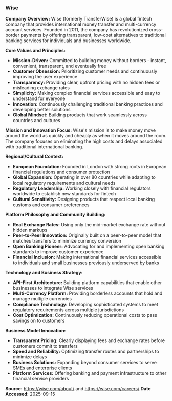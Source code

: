 ### Wise

**Company Overview:**
Wise (formerly TransferWise) is a global fintech company that provides international money transfer and multi-currency account services. Founded in 2011, the company has revolutionized cross-border payments by offering transparent, low-cost alternatives to traditional banking services for individuals and businesses worldwide.

**Core Values and Principles:**
- **Mission-Driven:** Committed to building money without borders - instant, convenient, transparent, and eventually free
- **Customer Obsession:** Prioritizing customer needs and continuously improving the user experience
- **Transparency:** Providing clear, upfront pricing with no hidden fees or misleading exchange rates
- **Simplicity:** Making complex financial services accessible and easy to understand for everyone
- **Innovation:** Continuously challenging traditional banking practices and developing better solutions
- **Global Mindset:** Building products that work seamlessly across countries and cultures

**Mission and Innovation Focus:**
Wise's mission is to make money move around the world as quickly and cheaply as when it moves around the room. The company focuses on eliminating the high costs and delays associated with traditional international banking.

**Regional/Cultural Context:**
- **European Foundation:** Founded in London with strong roots in European financial regulations and consumer protection
- **Global Expansion:** Operating in over 80 countries while adapting to local regulatory requirements and cultural needs
- **Regulatory Leadership:** Working closely with financial regulators worldwide to establish new standards for fintech
- **Cultural Sensitivity:** Designing products that respect local banking customs and consumer preferences

**Platform Philosophy and Community Building:**
- **Real Exchange Rates:** Using only the mid-market exchange rate without hidden markups
- **Peer-to-Peer Innovation:** Originally built on a peer-to-peer model that matches transfers to minimize currency conversion
- **Open Banking Pioneer:** Advocating for and implementing open banking standards to improve customer experience
- **Financial Inclusion:** Making international financial services accessible to individuals and small businesses previously underserved by banks

**Technology and Business Strategy:**
- **API-First Architecture:** Building platform capabilities that enable other businesses to integrate Wise services
- **Multi-Currency Platform:** Providing borderless accounts that hold and manage multiple currencies
- **Compliance Technology:** Developing sophisticated systems to meet regulatory requirements across multiple jurisdictions
- **Cost Optimization:** Continuously reducing operational costs to pass savings on to customers

**Business Model Innovation:**
- **Transparent Pricing:** Clearly displaying fees and exchange rates before customers commit to transfers
- **Speed and Reliability:** Optimizing transfer routes and partnerships to minimize delays
- **Business Solutions:** Expanding beyond consumer services to serve SMEs and enterprise clients
- **Platform Services:** Offering banking and payment infrastructure to other financial service providers

**Source:** https://wise.com/about/ and https://wise.com/careers/
**Date Accessed:** 2025-09-15